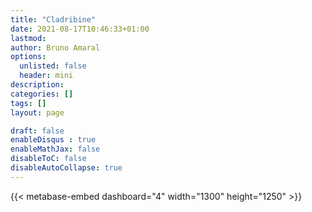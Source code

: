 ```yaml
---
title: "Cladribine"
date: 2021-08-17T10:46:33+01:00
lastmod: 
author: Bruno Amaral
options:
  unlisted: false
  header: mini
description: 
categories: []
tags: []
layout: page

draft: false
enableDisqus : true
enableMathJax: false
disableToC: false
disableAutoCollapse: true
---
```


<div class="row">
<div class="col-md-10 mx-auto">

{{< metabase-embed dashboard="4" width="1300" height="1250" >}}

</div>
</div>